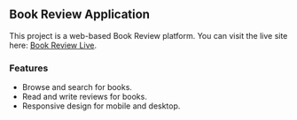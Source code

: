 ## Book Review Application

This project is a web-based Book Review platform. You can visit the live site here: [Book Review Live](https://book-review-live.netlify.app/).

### Features

- Browse and search for books.
- Read and write reviews for books.
- Responsive design for mobile and desktop.